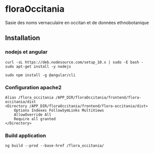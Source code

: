 # floraOccitania
Sasie des noms vernaculaire en occitan et de données ethnobotanique



## Installation 
### nodejs et angular
```
curl -sL https://deb.nodesource.com/setup_10.x | sudo -E bash -
sudo apt-get install -y nodejs

sudo npm install -g @angular/cli
```
### Configuration apache2
```
Alias /flora_occitania /APP_DIR/floraOccitania/frontend/flora-occitania/dist
<Directory /APP_DIR/floraOccitania/frontend/flora-occitania/dist>
    Options Indexes FollowSymLinks MultiViews
    AllowOverride All
    Require all granted
</Directory>
```
### Build application
```
ng build --prod --base-href /flora_occitania/
```
